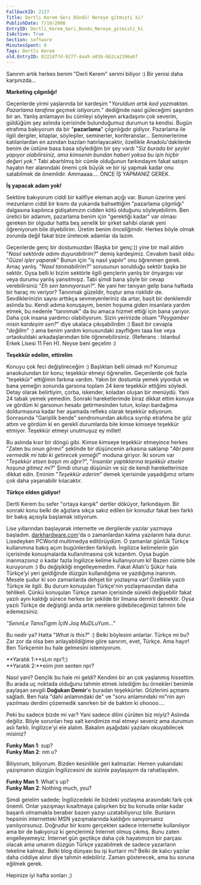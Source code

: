 ```yaml
---
FallbackID: 2127
Title: Dertli Kerem Geri Döndü! Nereye gitmişti ki?
PublishDate: 7/19/2008
EntryID: Dertli_Kerem_Geri_Dondu_Nereye_gitmisti_ki
IsActive: True
Section: software
MinutesSpent: 0
Tags: Dertli Kerem
old.EntryID: 0222d77d-9277-4aa9-a01b-bb2ca2106a6f
---
```

Sanırım artık herkes benim "Derli Kerem" serimi biliyor :) Bir yenisi
daha karşınızda...

**Marketing çılgınlığı!**

Geçenlerde yirmi yaşlarında bir kardeşim "*Yoruldum artık kod yazmaktan.
Pazarlama tarafına geçmek istiyorum.*" dediğinde nasıl güleceğimi
şaşırdım bir an. Yanlış anlamayın bu cümleyi söyleyen arkadaşımı çok
severim, güldüğüm şey aslında içerisinde bulunduğumuz durumun ta
kendisi. Bugün etrafıma bakıyorum da bir "**pazarlama**" çılgınlığıdır
gidiyor. Pazarlama ile ilgili dergiler, kitaplar, söyleşiler,
seminerler, konferanslar... Seminerlerime katılanlardan en azından
bazıları hatırlayacaktır, özellikle Anadolu'dakilerde benim de üstüne
basa basa söylediğim bir şey vardı "*Siz burada bir şeyler yapıyor
olabilirsiniz, ama kimsenin bundan haberi yoksa bu işin hiçbir değeri
yok.*" Tabi abartılmış bir cümle olduğunun farkındayım fakat satışın
hayatın her alanındaki önemi çok büyük ve bir işi yapmak kadar onu
satabilmek de önemlidir. Ammaaaa.... ÖNCE İŞ YAPMANIZ GEREK.

**İş yapacak adam yok!**

Sektöre bakıyorum ciddi bir kalifiye eleman açığı var. Bunun üzerine
yeni mezunların ciddi bir kısmı da yukarıda bahsettiğim "pazarlama
çılgınlığı" dalgasına kapılınca gidişatımızın cidden kötü olduğunu
söyleyebilirim. Ben üretici bir adamım, pazarlama benim için "gerektiği
kadar" var olması gereken bir olgudur hatta beş senelik bir şirket
sahibi olarak yeni öğreniyorum bile diyebilirim. Üretim benim
önceliğimdir. Herkes böyle olmak zorunda değil fakat bize üretecek
adamlar da lazım.

Geçenlerde genç bir dostumuzdan (Başka bir genç:)) yine bir mail aldım
"*Nasıl sektörde adımı duyurabilirim?*" demiş kardeşimiz. Cevabım basit
oldu: "*Güzel işler yaparak*" Bunun için "iş nasıl yapılır" onu öğrenmen
gerek. Amaç yanlış. "*Nasıl tanınabilirim?*" sorusunun sorulduğu sektör
başka bir sektör. Oysa belli ki bizim sektörle ilgili gençlerin yanlış
bir önyargısı var veya durumu yanlış yansıtmışız. Tabi şimdi bana şöyle
bir cevap verebilirsiniz "*Eh sen tanınıyorsun?*". Ne yani her tanıyan
gelip bana haftada bir haraç mı veriyor? Tanınmak güzeldir, hoştur ama
risklidir de. Sevdiklerinizin sayısı arttıkça sevmeyenleriniz da artar,
basit bir denklemdir aslında bu. Kendi adıma konuşayım, benim hoşuma
giden insanlara yardım etmek, bu nedenle "tanınmak" da bu amaca hizmet
ettiği için bana yarıyor. Daha çok insana yardımcı olabiliyorum. Sizin
yerinizde olsam "*Peygamber misin kardeşim sen?*" diye ukalaca
çıkışabilirdim :) Basit bir cevapla "*değilim*" :) ama benim yardım
konusundaki zayıflığımı taaa lise veya ortaokuldaki arkadaşlarımdan bile
öğrenebilirsiniz. (Referans : Istanbul Erkek Lisesi 11 Fen H). Neyse
beni geçelim :)

**Teşekkür edelim, ettirelim**

Konuyu çok feci değiştireceğim :) Başlıktan belli olmadı mı? Konumuz
anaokulundan bir konu; teşekkür etmeyi öğrenelim. Geçenlerde çok fazla
"teşekkür" ettiğimin farkına vardım. Yakın bir dostumla yemek yiyorduk
ve bana yemeğin sonunda garsona toplam 24 kere teşekkür ettiğimi
söyledi. Detay olarak belirtiyim, çorba, iskender, koladan oluşan bir
menüydü. Yani 24 tabak yemek yemedim. Sonraki hareketlerimde biraz
dikkat ettim konuya ve gördüm ki garsonun hesabı getirmesinden tutun,
kolayı bardağıma doldurmasına kadar her aşamada refleks olarak teşekkür
ediyorum. Sonrasında "Gariplik bende" sendromundan akıllıca sıyrılıp
etrafıma bir göz attım ve gördüm ki en gerekli durumlarda bile kimse
kimseye teşekkür etmiyor. Teşekkür etmeyi unutmuşuz ey millet!

Bu aslında kısır bir döngü gibi. Kimse kimseye teşekkür etmeyince herkes
"Zaten bu onun görevi" şeklinde bir düşüncenin arkasına saklanıp "*Abi
para vermedik mi tabi ki getirecek yemeği!*" moduna giriyor. İki sorum
var "*Teşekkür etsen başın mı ağrır?*", "*İnsanlar yaptıklarına teşekkür
etseler hoşuna gitmez mi?*" Şimdi oturup düşünün ve siz de kendi
hareketlerinize dikkat edin. Eminim "*Teşekkür ederim*" demek içerisinde
yaşadığımız ortamı çok daha yaşanabilir kılacaktır.

**Türkçe elden gidiyor!**

Dertli Kerem bu sefer "ortaya karışık" dertler döküyor, farkındayım. Bir
sonraki konu belki de ağızlara sıkça sakız edilen bir konudur fakat ben
farklı bir bakış açısıyla başlamak istiyorum.

Lise yıllarından başlayarak internette ve dergilerde yazılar yazmaya
başladım. [darkhardware.com](http://www.darkhardware.com/)'da o
zamanlardan kalma yazılarım hala durur. Lisedeyken PCWorld multimedya
editörüydüm. O zamanlar günlük Türkçe kullanımına bakış açım bugünlerden
farklıydı. İngilizce kelimelerin gün içerisinde konuşmalarda
kullanılmasına çok kızardım. Oysa bugün inanmazsınız o kadar fazla
İngilizce kelime kullanıyorum ki! Bazen cümle bile kuruyorum :) Bu
değişikliği engelleyemedim. Fakat Allah'ü Şükür hala Türkçe'yi yeri
geldiğinde düzgün kullandığıma ve yazdığıma inanırım. Mesele şudur ki
son zamanlarda dehşet bir yozlaşma var! Özellikle yazılı Türkçe ile
ilgili. Bu durum konuşulan Türkçe'nin yozlaşmasından daha tehlikeli.
Çünkü konuşulan Türkçe zaman içerisinde sürekli değişebilir fakat yazılı
aynı kaldığı sürece herkes bir şekilde bir limana demirli demektir. Oysa
yazılı Türkçe de değiştiği anda artık nerelere gidebileceğimizi tahmin
bile edemezsiniz.

*"SenınLe TanısTıgım İçiN Joq MuDLuYum..."*

Bu nedir ya? Hatta "*What is this?*" :) Belki böylesini anlarlar. Türkçe
mi bu? Zar zor da olsa ben anlayabildiğime göre sanırım, evet, Türkçe.
Ama hayır! Ben Türkçemin bu hale gelmesini istemiyorum.

**Yaratık 1:**sLm npr?;)\
**Yaratık 2:**eiim jnm senten npr?

Nasıl yani? Gençlik bu hale mi geldi? Kendimi bir an çok yaşlanmış
hissettim. Bu arada uç noktada olduğunu tahmin etmek istediğim bu
örnekleri benimle paylaşan sevgili **Doğukan Demir**'e buradan
teşekkürler. Gözlerimi açmamı sağladı. Ben hala "dahi anlamındaki de" ve
"soru anlamındaki mi"nin ayrı yazılması derdini çözemedik sanırken bir
de baktım ki ohoooo....

Peki bu sadece bizde mi var? Yani sadece dilini çürüten biz miyiz?
Aslında değiliz. Böyle sorunları hep salt kendimize mal etmeyi severiz
ama durumun aslı farklı. İngilizce'yi ele alalım. Bakalım aşağıdaki
yazılanı okuyabilecek misiniz?

**Funky Man 1**: sup?\
**Funky Man 2**: nm u?

Biliyorum, biliyorum. Bizden kesinlikle geri kalmazlar. Hemen yukarıdaki
yazışmanın düzgün İngilizcesini de sizinle paylaşayım da rahatlayalım.

**Funky Man 1**: What's up?\
**Funky Man 2**: Nothing much, you?

Şimdi gelelim sadede; İngilizcedeki ile bizdeki yozlaşma arasındaki fark
çok önemli. Onlar yazışmayı kısaltmaya çalışırken biz bu konuda onlar
kadar başarılı olmamakla beraber bazen yazıyı uzatabiliyoruz bile.
Bunların hepsinin internetteki MSN yazışmalarında kaldığını sanıyorsanız
yanılıyorsunuz. Doğrudur bir kısmı gerçekten sadece internette
kullanılıyor ama bir de bakıyoruz ki gençlerimiz İnternet olmuş çıkmış.
Bunu zaten engelleyemeyiz. İnternet gün geçtikçe daha çok hayatımızın
bir parçası olacak ama umarım düzgün Türkçe yazabilmek de sadece
yazarların tekeline kalmaz. Belki blog dünyası bu işi kurtarır mı? Belki
de kalıcı yazılar daha ciddiye alınır diye tahmin edebiliriz. Zaman
gösterecek, ama bu soruna eğilmek gerek.

Hepinize iyi hafta sonları ;)



